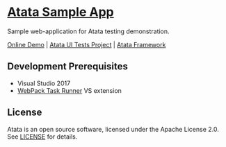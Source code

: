 # [Atata Sample App](https://demo.atata.io)
Sample web-application for Atata testing demonstration.

[Online Demo](https://demo.atata.io) | 
[Atata UI Tests Project](https://github.com/atata-framework/atata-sample-app-tests) | 
[Atata Framework](https://github.com/atata-framework/atata)

## Development Prerequisites

- Visual Studio 2017
- [WebPack Task Runner](https://marketplace.visualstudio.com/items?itemName=MadsKristensen.WebPackTaskRunner) VS extension

## License

Atata is an open source software, licensed under the Apache License 2.0.
See [LICENSE](LICENSE) for details.